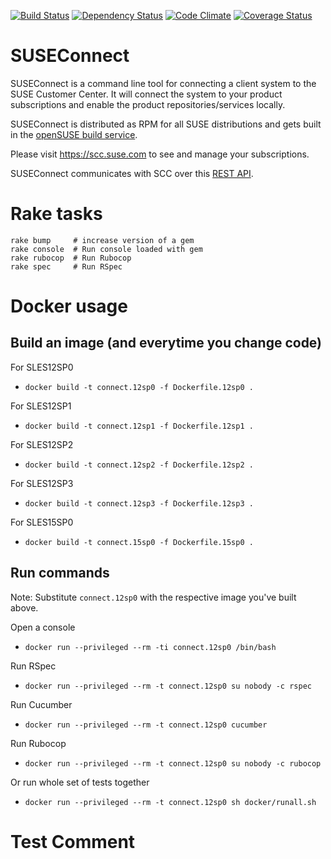 [![Build Status](https://secure.travis-ci.org/SUSE/connect.png?branch=master)](https://travis-ci.org/SUSE/connect)
[![Dependency Status](https://gemnasium.com/SUSE/connect.svg)](https://gemnasium.com/SUSE/connect)
[![Code Climate](https://codeclimate.com/github/SUSE/connect.png)](https://codeclimate.com/github/SUSE/connect)
[![Coverage Status](https://coveralls.io/repos/SUSE/connect/badge.png?branch=master)](https://coveralls.io/r/SUSE/connect)

# SUSEConnect

SUSEConnect is a command line tool for connecting a client system to the SUSE Customer Center.
It will connect the system to your product subscriptions and enable the product repositories/services locally.

SUSEConnect is distributed as RPM for all SUSE distributions and gets built in
the [openSUSE build service](https://build.opensuse.org/package/show/systemsmanagement:SCC/SUSEConnect).

Please visit https://scc.suse.com to see and manage your subscriptions.

SUSEConnect communicates with SCC over this [REST API](https://github.com/SUSE/connect/blob/master/doc/SCC-API-%28Implemented%29.md).

# Rake tasks

```
rake bump     # increase version of a gem
rake console  # Run console loaded with gem
rake rubocop  # Run Rubocop
rake spec     # Run RSpec
```

# Docker usage

## Build an image (and everytime you change code)

For SLES12SP0

* `docker build -t connect.12sp0 -f Dockerfile.12sp0 .`

For SLES12SP1

* `docker build -t connect.12sp1 -f Dockerfile.12sp1 .`

For SLES12SP2

* `docker build -t connect.12sp2 -f Dockerfile.12sp2 .`

For SLES12SP3

* `docker build -t connect.12sp3 -f Dockerfile.12sp3 .`

For SLES15SP0

* `docker build -t connect.15sp0 -f Dockerfile.15sp0 .`

## Run commands

Note: Substitute `connect.12sp0` with the respective image you've built above.

Open a console

* `docker run --privileged --rm -ti connect.12sp0 /bin/bash`

Run RSpec

* `docker run --privileged --rm -t connect.12sp0 su nobody -c rspec`

Run Cucumber

* `docker run --privileged --rm -t connect.12sp0 cucumber`

Run Rubocop

* `docker run --privileged --rm -t connect.12sp0 su nobody -c rubocop`

Or run whole set of tests together

* `docker run --privileged --rm -t connect.12sp0 sh docker/runall.sh`


# Test Comment
